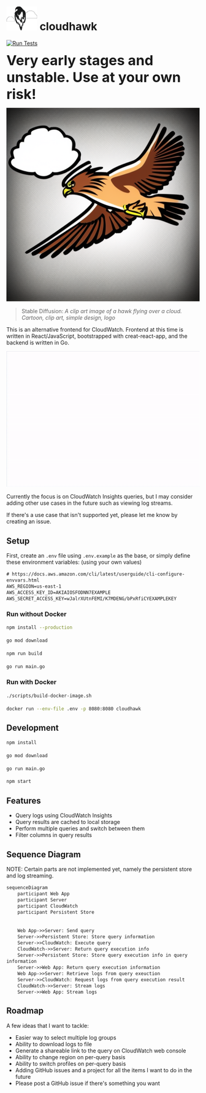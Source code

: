 # <img src="src/assets/cloudhawk-logo.png" alt="CloudHawk logo" style="width: 80px"></img> cloudhawk

[![Run Tests](https://github.com/Coteh/cloudhawk/actions/workflows/test.yml/badge.svg)](https://github.com/Coteh/cloudhawk/actions/workflows/test.yml)

<span style="font-size: 36px; font-weight: bold;">Very early stages and unstable. Use at your own risk!</span>

![CloudHawk image generated by Stable Diffusion](/src/assets/cloudhawk.png 'Image generated by Stable Diffusion')

> Stable Diffusion: _A clip art image of a hawk flying over a cloud. Cartoon, clip art, simple design, logo_

This is an alternative frontend for CloudWatch. Frontend at this time is written in React/JavaScript, bootstrapped with creat-react-app, and the backend is written in Go.

![Screenshot](/screenshots/screenshot.gif 'Screenshot')

Currently the focus is on CloudWatch Insights queries, but I may consider adding other use cases in the future such as viewing log streams.

If there's a use case that isn't supported yet, please let me know by creating an issue.

## Setup

First, create an `.env` file using `.env.example` as the base, or simply define these environment variables: (using your own values)

```
# https://docs.aws.amazon.com/cli/latest/userguide/cli-configure-envvars.html
AWS_REGION=us-east-1
AWS_ACCESS_KEY_ID=AKIAIOSFODNN7EXAMPLE
AWS_SECRET_ACCESS_KEY=wJalrXUtnFEMI/K7MDENG/bPxRfiCYEXAMPLEKEY
```

### Run without Docker

```sh
npm install --production

go mod download

npm run build

go run main.go
```

### Run with Docker

```sh
./scripts/build-docker-image.sh

docker run --env-file .env -p 8080:8080 cloudhawk
```

## Development

```sh
npm install

go mod download

go run main.go

npm start
```

## Features

-   Query logs using CloudWatch Insights
-   Query results are cached to local storage
-   Perform multiple queries and switch between them
-   Filter columns in query results

## Sequence Diagram

NOTE: Certain parts are not implemented yet, namely the persistent store and log streaming.

```mermaid
sequenceDiagram
    participant Web App
    participant Server
    participant CloudWatch
    participant Persistent Store


    Web App->>Server: Send query
    Server->>Persistent Store: Store query information
    Server->>CloudWatch: Execute query
    CloudWatch->>Server: Return query execution info
    Server->>Persistent Store: Store query execution info in query information
    Server->>Web App: Return query execution information
    Web App->>Server: Retrieve logs from query exeuction
    Server->>CloudWatch: Request logs from query execution result
    CloudWatch->>Server: Stream logs
    Server->>Web App: Stream logs
```

## Roadmap

A few ideas that I want to tackle:

-   Easier way to select multiple log groups
-   Ability to download logs to file
-   Generate a shareable link to the query on CloudWatch web console
-   Ability to change region on per-query basis
-   Ability to switch profiles on per-query basis
-   Adding GitHub issues and a project for all the items I want to do in the future
-   Please post a GitHub issue if there's something you want

